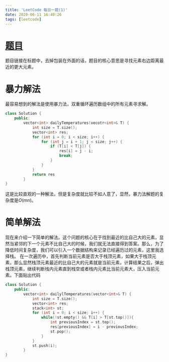 ```yaml
---
title: 'LeetCode 每日一题(1)'
date: 2020-06-11 16:40:26
tags: [leetcode]
---
```

# [题目](https://leetcode-cn.com/problems/daily-temperatures/)
题目链接在标题中，去掉包装在外面的话，题目的核心意思是寻找元素右边距离最近的更大元素。
# 暴力解法
最容易想到的解法是使用暴力法，双重循环遍历数组中的所有元素寻求解。
``` c++
class Solution {
    public:
        vector<int> dailyTemperatures(vecotr<int>& T) {
            int size = T.size();
            vector<int> res;
            for (int i = 0; i < size; i++) {
                for (int j = i + 1; j < size; j++) {
                    if (T[i] < T[j]) {
                        res[i] = j - i;
                        break;
                    }
                }
            }
            return res
        }
}
```
这是比较直观的一种解法，但是复杂度就比较不如人意了，显然，暴力法解题的复杂度是$O(mn)$。
# 简单解法
现在来介绍一下简单的解法。这个问题的核心在于找到最近的比自己大的元素，显然当紧邻的下一个元素不比自己大的时候，我们就无法直接得到答案。那么，为了降低时间复杂度，我们可以引入一个数据结构来记录已经遍历过的元素，这里我选择栈。
在一次遍历中，首先判断当前元素是否大于栈顶元素，如果大于栈顶元素，那么显然栈顶元素最近的比自己大的元素就是当前元素，计算结果之后，弹出栈顶元素，继续判断栈内元素直到栈空或者栈内元素比当前元素大，压入当前元素。下面贴出代码
``` c++
class Solution {
    public:
        vector<int> dailylTemperatures(vector<int>& T) {
            int size = T.size();
            vector<int> res;
            stack<int> st;
            for (int i = 0; i < size; i++) {
                while(!st.empty() && T[i] > T[st.top()]){
                    int previousIndex = st.top();
                    res[previousIndex] = i - previousIndex;
                    st.pop();
                }
            }
            st.push(i);
        }
}
```
